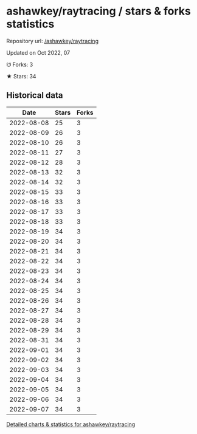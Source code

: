 # ashawkey/raytracing / stars & forks statistics

Repository url: [/ashawkey/raytracing](https://github.com/ashawkey/raytracing)

Updated on Oct 2022, 07

☋ Forks: 3

★ Stars: 34

## Historical data
| Date | Stars | Forks |
|------|-------|-------|
| 2022-08-08 | 25 | 3 | 
| 2022-08-09 | 26 | 3 | 
| 2022-08-10 | 26 | 3 | 
| 2022-08-11 | 27 | 3 | 
| 2022-08-12 | 28 | 3 | 
| 2022-08-13 | 32 | 3 | 
| 2022-08-14 | 32 | 3 | 
| 2022-08-15 | 33 | 3 | 
| 2022-08-16 | 33 | 3 | 
| 2022-08-17 | 33 | 3 | 
| 2022-08-18 | 33 | 3 | 
| 2022-08-19 | 34 | 3 | 
| 2022-08-20 | 34 | 3 | 
| 2022-08-21 | 34 | 3 | 
| 2022-08-22 | 34 | 3 | 
| 2022-08-23 | 34 | 3 | 
| 2022-08-24 | 34 | 3 | 
| 2022-08-25 | 34 | 3 | 
| 2022-08-26 | 34 | 3 | 
| 2022-08-27 | 34 | 3 | 
| 2022-08-28 | 34 | 3 | 
| 2022-08-29 | 34 | 3 | 
| 2022-08-31 | 34 | 3 | 
| 2022-09-01 | 34 | 3 | 
| 2022-09-02 | 34 | 3 | 
| 2022-09-03 | 34 | 3 | 
| 2022-09-04 | 34 | 3 | 
| 2022-09-05 | 34 | 3 | 
| 2022-09-06 | 34 | 3 | 
| 2022-09-07 | 34 | 3 | 


[Detailed charts & statistics for ashawkey/raytracing](https://reviewgithub.com/rep/ashawkey/raytracing)
